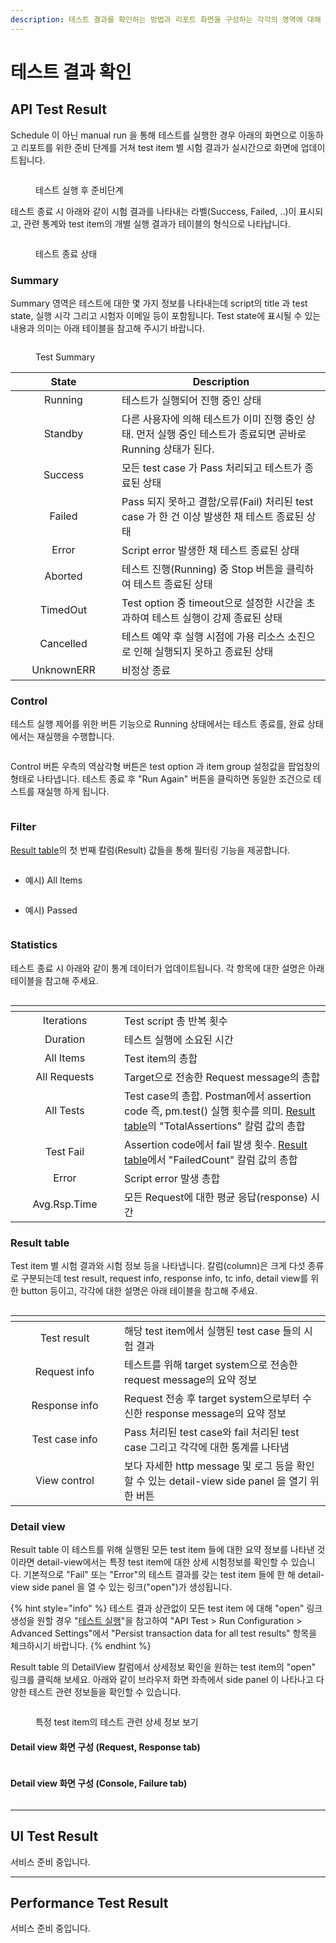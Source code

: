 ```yaml
---
description: 테스트 결과를 확인하는 방법과 리포트 화면을 구성하는 각각의 영역에 대해 설명합니다.
---
```


# 테스트 결과 확인

## API Test Result

Schedule 이 아닌 manual run 을 통해 테스트를 실행한 경우 아래의 화면으로 이동하고 리포트를 위한 준비 단계를 거쳐 test item 별 시험 결과가 실시간으로 화면에 업데이트됩니다.

<figure><img src="../.gitbook/assets/image (1) (1) (1).png" alt=""><figcaption><p>테스트 실행 후 준비단계</p></figcaption></figure>

테스트 종료 시 아래와 같이 시험 결과를 나타내는 라벨(Success, Failed, ..)이 표시되고, 관련 통계와 test item의 개별 실행 결과가 테이블의 형식으로 나타납니다.

<figure><img src="../.gitbook/assets/image (2) (1) (1).png" alt=""><figcaption><p>테스트 종료 상태</p></figcaption></figure>

### Summary

Summary 영역은 테스트에 대한 몇 가지 정보를 나타내는데 script의 title 과 test state, 실행 시각 그리고 시험자 이메일 등이 포함됩니다. Test state에 표시될 수 있는 내용과 의미는 아래 테이블을 참고해 주시기 바랍니다.

<figure><img src="../.gitbook/assets/image (5) (1).png" alt=""><figcaption><p>Test Summary</p></figcaption></figure>

<table><thead><tr><th width="154" align="center">State</th><th>Description</th></tr></thead><tbody><tr><td align="center">Running</td><td>테스트가 실행되어 진행 중인 상태</td></tr><tr><td align="center">Standby</td><td>다른 사용자에 의해 테스트가 이미 진행 중인 상태. 먼저 실행 중인 테스트가 종료되면 곧바로 Running 상태가 된다.</td></tr><tr><td align="center">Success</td><td>모든 test case 가 Pass 처리되고 테스트가 종료된 상태</td></tr><tr><td align="center">Failed</td><td>Pass 되지 못하고 결함/오류(Fail) 처리된 test case 가 한 건 이상 발생한 채 테스트 종료된 상태</td></tr><tr><td align="center">Error</td><td>Script error 발생한 채 테스트 종료된 상태</td></tr><tr><td align="center">Aborted</td><td>테스트 진행(Running) 중 Stop 버튼을 클릭하여 테스트 종료된 상태</td></tr><tr><td align="center">TimedOut</td><td>Test option 중 timeout으로 설정한 시간을 초과하여 테스트 실행이 강제 종료된 상태</td></tr><tr><td align="center">Cancelled</td><td>테스트 예약 후 실행 시점에 가용 리소스 소진으로 인해 실행되지 못하고 종료된 상태</td></tr><tr><td align="center">UnknownERR</td><td>비정상 종료</td></tr></tbody></table>

### Control

테스트 실행 제어를 위한 버튼 기능으로 Running 상태에서는 테스트 종료를, 완료 상태에서는 재실행을 수행합니다.

<figure><img src="../.gitbook/assets/image (9) (1).png" alt=""><figcaption></figcaption></figure>

Control 버튼 우측의 역삼각형 버튼은 test option 과 item group 설정값을 팝업창의 형태로 나타냅니다. 테스트 종료 후 "Run Again" 버튼을 클릭하면 동일한 조건으로 테스트를 재실행 하게 됩니다.

<figure><img src="../.gitbook/assets/image (10) (1).png" alt=""><figcaption></figcaption></figure>

### Filter

[Result table](undefined-5.md#result-table)의 첫 번째 칼럼(Result) 값들을 통해 필터링 기능을 제공합니다.

<figure><img src="../.gitbook/assets/image (12).png" alt=""><figcaption></figcaption></figure>

* 예시) All Items

<figure><img src="../.gitbook/assets/image (17).png" alt=""><figcaption></figcaption></figure>

* 예시) Passed

<figure><img src="../.gitbook/assets/image (18).png" alt=""><figcaption></figcaption></figure>

### Statistics

테스트 종료 시 아래와 같이 통계 데이터가 업데이트됩니다. 각 항목에 대한 설명은 아래 테이블을 참고해 주세요.

<figure><img src="../.gitbook/assets/image (20).png" alt=""><figcaption></figcaption></figure>

<table data-header-hidden><thead><tr><th width="158" align="center"></th><th></th></tr></thead><tbody><tr><td align="center">Iterations</td><td>Test script 총 반복 횟수</td></tr><tr><td align="center">Duration</td><td>테스트 실행에 소요된 시간</td></tr><tr><td align="center">All Items</td><td>Test item의 총합</td></tr><tr><td align="center">All Requests</td><td>Target으로 전송한 Request message의 총합</td></tr><tr><td align="center">All Tests</td><td>Test case의 총합. Postman에서 assertion code 즉, pm.test() 실행 횟수를 의미. <a href="undefined-5.md#result-table">Result table</a>의 "TotalAssertions" 칼럼 값의 총합</td></tr><tr><td align="center">Test Fail</td><td>Assertion code에서 fail 발생 횟수. <a href="undefined-5.md#result-table">Result table</a>에서 "FailedCount" 칼럼 값의 총합</td></tr><tr><td align="center">Error</td><td>Script error 발생 총합</td></tr><tr><td align="center">Avg.Rsp.Time</td><td>모든 Request에 대한 평균 응답(response) 시간</td></tr></tbody></table>

### Result table

Test item 별 시험 결과와 시험 정보 등을 나타냅니다. 칼럼(column)은 크게 다섯 종류로 구분되는데 test result, request info, response info, tc info, detail view를 위한 button 등이고, 각각에 대한 설명은 아래 테이블을 참고해 주세요.

<figure><img src="../.gitbook/assets/image (1).png" alt=""><figcaption></figcaption></figure>

<table><thead><tr><th width="158" align="center"></th><th></th></tr></thead><tbody><tr><td align="center">Test result</td><td>해당 test item에서 실행된 test case 들의 시험 결과</td></tr><tr><td align="center">Request info</td><td>테스트를 위해 target system으로 전송한 request message의 요약 정보</td></tr><tr><td align="center">Response info</td><td>Request 전송 후 target system으로부터 수신한 response message의 요약 정보</td></tr><tr><td align="center">Test case info</td><td>Pass 처리된 test case와 fail 처리된 test case 그리고 각각에 대한 통계를 나타냄</td></tr><tr><td align="center">View control</td><td>보다 자세한 http message 및 로그 등을 확인할 수 있는 detail-view side panel 을 열기 위한 버튼</td></tr></tbody></table>

### Detail view

Result table 이 테스트를 위해 실행된 모든 test item 들에 대한 요약 정보를 나타낸 것이라면 detail-view에서는 특정 test item에 대한 상세 시험정보를 확인할 수 있습니다. 기본적으로 "Fail" 또는 "Error"의 테스트 결과를 갖는 test item 들에 한 해 detail-view side panel 을 열 수 있는 링크("open")가 생성됩니다.

{% hint style="info" %}
테스트 결과 상관없이 모든 test item 에 대해 "open" 링크 생성을 원할 경우 "[테스트 실행](undefined-3.md)"을 참고하여 "API Test > Run Configuration > Advanced Settings"에서 "Persist transaction data for all test results" 항목을 체크하시기 바랍니다.
{% endhint %}

Result table 의 DetailView 칼럼에서 상세정보 확인을 원하는 test item의 "open" 링크를 클릭해 보세요. 아래와 같이 브라우저 화면 좌측에서 side panel 이 나타나고 다양한 테스트 관련 정보들을 확인할 수 있습니다.

<figure><img src="../.gitbook/assets/image (6).png" alt=""><figcaption><p>특정 test item의 테스트 관련 상세 정보 보기</p></figcaption></figure>

#### Detail  view 화면 구성 (Request, Response tab)

<figure><img src="../.gitbook/assets/image (7).png" alt=""><figcaption></figcaption></figure>

#### Detail  view 화면 구성 (Console, Failure tab)

<figure><img src="../.gitbook/assets/image (10).png" alt=""><figcaption></figcaption></figure>



***

## UI Test Result

서비스 준비 중입니다.

***

## Performance Test Result

서비스 준비 중입니다.

